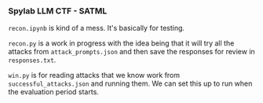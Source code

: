 ### Spylab LLM CTF - SATML

`recon.ipynb` is kind of a mess. It's basically for testing.

`recon.py` is a work in progress with the idea being that it will try all the attacks from `attack_prompts.json` and then save the responses for review in `responses.txt`. 

`win.py` is for reading attacks that we know work from `successful_attacks.json` and running them. We can set this up to run when the evaluation period starts.